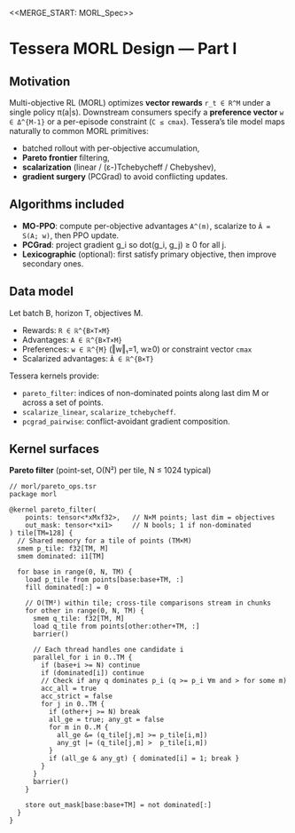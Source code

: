 <<MERGE_START: MORL_Spec>>
# Tessera MORL Design — Part I

## Motivation
Multi-objective RL (MORL) optimizes **vector rewards** `r_t ∈ R^M` under a single policy π(a|s). Downstream consumers specify a **preference vector** `w ∈ Δ^{M-1}` or a per-episode constraint (`C ≤ cmax`). Tessera’s tile model maps naturally to common MORL primitives:
- batched rollout with per-objective accumulation,
- **Pareto frontier** filtering,
- **scalarization** (linear / (ε-)Tchebycheff / Chebyshev),
- **gradient surgery** (PCGrad) to avoid conflicting updates.

## Algorithms included
- **MO-PPO**: compute per-objective advantages `A^(m)`, scalarize to `Â = S(A; w)`, then PPO update.
- **PCGrad**: project gradient g_i so dot(g_i, g_j) ≥ 0 for all j.
- **Lexicographic** (optional): first satisfy primary objective, then improve secondary ones.

## Data model
Let batch B, horizon T, objectives M.
- Rewards: `R ∈ ℝ^{B×T×M}`
- Advantages: `A ∈ ℝ^{B×T×M}`
- Preferences: `w ∈ ℝ^{M}` (‖w‖₁=1, w≥0) or constraint vector `cmax`
- Scalarized advantages: `Â ∈ ℝ^{B×T}`

Tessera kernels provide:
- `pareto_filter`: indices of non-dominated points along last dim M or across a set of points.
- `scalarize_linear`, `scalarize_tchebycheff`.
- `pcgrad_pairwise`: conflict-avoidant gradient composition.

## Kernel surfaces
**Pareto filter** (point-set, O(N²) per tile, N ≤ 1024 typical)
```tessera
// morl/pareto_ops.tsr
package morl

@kernel pareto_filter(
    points: tensor<*xMxf32>,   // N×M points; last dim = objectives
    out_mask: tensor<*xi1>     // N bools; 1 if non-dominated
) tile[TM=128] {
  // Shared memory for a tile of points (TM×M)
  smem p_tile: f32[TM, M]
  smem dominated: i1[TM]

  for base in range(0, N, TM) {
    load p_tile from points[base:base+TM, :]
    fill dominated[:] = 0

    // O(TM²) within tile; cross-tile comparisons stream in chunks
    for other in range(0, N, TM) {
      smem q_tile: f32[TM, M]
      load q_tile from points[other:other+TM, :]
      barrier()

      // Each thread handles one candidate i
      parallel_for i in 0..TM {
        if (base+i >= N) continue
        if (dominated[i]) continue
        // Check if any q dominates p_i (q >= p_i ∀m and > for some m)
        acc_all = true
        acc_strict = false
        for j in 0..TM {
          if (other+j >= N) break
          all_ge = true; any_gt = false
          for m in 0..M {
            all_ge &= (q_tile[j,m] >= p_tile[i,m])
            any_gt |= (q_tile[j,m] >  p_tile[i,m])
          }
          if (all_ge & any_gt) { dominated[i] = 1; break }
        }
      }
      barrier()
    }

    store out_mask[base:base+TM] = not dominated[:]
  }
}
```
